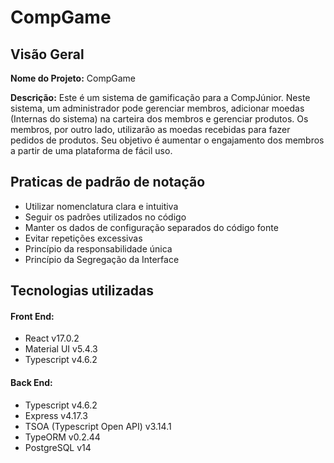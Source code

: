 # CompGame

## Visão Geral
**Nome do Projeto:** CompGame

**Descrição:** Este é um sistema de gamificação para a CompJúnior. Neste sistema, um administrador pode gerenciar membros, adicionar moedas (Internas do sistema) na carteira dos membros e gerenciar produtos. Os membros, por outro lado, utilizarão as moedas recebidas para fazer pedidos de produtos. Seu objetivo é aumentar o engajamento dos membros a partir de uma plataforma de fácil uso.

## Praticas de padrão de notação
 - Utilizar nomenclatura clara e intuitiva
 - Seguir os padrões utilizados no código
 - Manter os dados de configuração separados do código fonte
 - Evitar repetições excessivas
 - Princípio da responsabilidade única
 - Princípio da Segregação da Interface

## Tecnologias utilizadas

#### Front End:
  - React                       v17.0.2
  - Material UI                 v5.4.3
  - Typescript                  v4.6.2            

#### Back End:
  - Typescript                  v4.6.2
  - Express                     v4.17.3
  - TSOA (Typescript Open API)  v3.14.1
  - TypeORM                     v0.2.44
  - PostgreSQL                  v14
